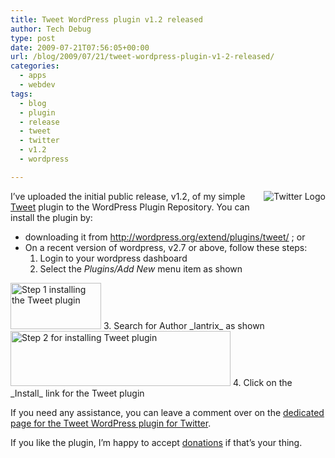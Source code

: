 ```yaml
---
title: Tweet WordPress plugin v1.2 released
author: Tech Debug
type: post
date: 2009-07-21T07:56:05+00:00
url: /blog/2009/07/21/tweet-wordpress-plugin-v1-2-released/
categories:
  - apps
  - webdev
tags:
  - blog
  - plugin
  - release
  - tweet
  - twitter
  - v1.2
  - wordpress

---
```

<img style="float: right; margin-bottom: 10px; margin-left: 10px" src='https://techdebug.com/wp-content/uploads/2007/10/twitter-logo.png' alt='Twitter Logo' />

I&#8217;ve uploaded the initial public release, v1.2, of my simple [Tweet][1] plugin to the WordPress Plugin Repository. You can install the plugin by:

  * downloading it from <http://wordpress.org/extend/plugins/tweet/> ; or
  * On a recent version of wordpress, v2.7 or above, follow these steps: 
      1. Login to your wordpress dashboard
      2. Select the _Plugins/Add New_ menu item as shown  
<img decoding="async" loading="lazy" src="https://techdebug.com/wp-content/uploads/2009/07/tweet1.jpg" alt="Step 1 installing the Tweet plugin" title="Step 1" width="145" height="74" class="size-full wp-image-517" /> 
      3. Search for Author _lantrix_ as shown  
<img decoding="async" loading="lazy" src="https://techdebug.com/wp-content/uploads/2009/07/tweet2.jpg" alt="Step 2 for installing Tweet plugin" title="Step 2" width="352" height="88" class="size-full wp-image-516" srcset="https://techdebug.com/wp-content/uploads/2009/07/tweet2.jpg 352w, https://techdebug.com/wp-content/uploads/2009/07/tweet2-300x75.jpg 300w" sizes="(max-width: 352px) 100vw, 352px" /> 
      4. Click on the _Install_ link for the Tweet plugin

If you need any assistance, you can leave a comment over on the [dedicated page for the Tweet WordPress plugin for Twitter][2].

If you like the plugin, I&#8217;m happy to accept [donations][3] if that&#8217;s your thing.

 [1]: /wordpress-plugins/tweet/
 [2]: https://techdebug.com/wordpress-plugins/tweet/
 [3]: https://techdebug.com/donate/